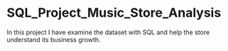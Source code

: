 # SQL_Project_Music_Store_Analysis
In this project I have examine the dataset with SQL and help the store understand its business growth.
